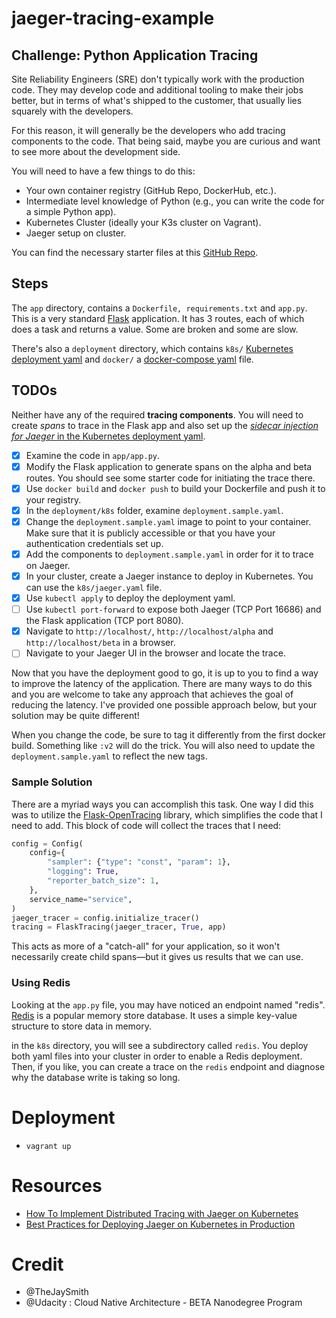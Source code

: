 # jaeger-tracing-example

## Challenge: Python Application Tracing

Site Reliability Engineers (SRE) don't typically work with the production code. They may develop code and additional tooling to make their jobs better, but in terms of what's shipped to the customer, that usually lies squarely with the developers.

For this reason, it will generally be the developers who add tracing components to the code. That being said, maybe you are curious and want to see more about the development side. 

You will need to have a few things to do this:

- Your own container registry (GitHub Repo, DockerHub, etc.).
- Intermediate level knowledge of Python (e.g., you can write the code for a simple Python app).
- Kubernetes Cluster (ideally your K3s cluster on Vagrant).
- Jaeger setup on cluster.

You can find the necessary starter files at this [GitHub Repo](https://github.com/udacity/CNAND_nd064_C4_Observability_Starter_Files/tree/master/course-files/tracing-extra).

## Steps

The `app` directory, contains a `Dockerfile, requirements.txt` and `app.py`. This is a very standard [Flask](https://flask.palletsprojects.com/en/1.1.x/) application. It has 3 routes, each of which does a task and returns a value. Some are broken and some are slow.

There's also a `deployment` directory, which contains `k8s/` [Kubernetes deployment yaml](https://kubernetes.io/docs/concepts/workloads/controllers/deployment/) and `docker/` a [docker-compose yaml](https://docs.docker.com/compose/) file.

## TODOs

Neither have any of the required **tracing components**. You will need to create *spans* to trace in the Flask app and also set up the [*sidecar injection for Jaeger* in the Kubernetes deployment yaml](https://www.jaegertracing.io/docs/1.21/operator/).

- [x] Examine the code in `app/app.py`.
- [x] Modify the Flask application to generate spans on the alpha and beta routes. You should see some starter code for initiating the trace there.
- [x] Use `docker build` and `docker push` to build your Dockerfile and push it to your registry.
- [x] In the `deployment/k8s` folder, examine `deployment.sample.yaml`.
- [x] Change the `deployment.sample.yaml` image to point to your container. Make sure that it is publicly accessible or that you have your authentication credentials set up.
- [x] Add the components to `deployment.sample.yaml` in order for it to trace on Jaeger.
- [x] In your cluster, create a Jaeger instance to deploy in Kubernetes. You can use the `k8s/jaeger.yaml` file.
- [x] Use `kubectl apply` to deploy the deployment yaml.
- [ ] Use `kubectl port-forward` to expose both Jaeger (TCP Port 16686) and the Flask application (TCP port 8080).
- [x] Navigate to `http://localhost/`, `http://localhost/alpha` and `http://localhost/beta`  in a browser.
- [ ] Navigate to your Jaeger UI in the browser and locate the trace.

Now that you have the deployment good to go, it is up to you to find a way to improve the latency of the application. There are many ways to do this and you are welcome to take any approach that achieves the goal of reducing the latency. I've provided one possible approach below, but your solution may be quite different!

When you change the code, be sure to tag it differently from the first docker build. Something like `:v2` will do the trick. You will also need to update the `deployment.sample.yaml` to reflect the new tags.

### Sample Solution

There are a myriad ways you can accomplish this task. One way I did this was to utilize the [Flask-OpenTracing](https://pypi.org/project/Flask-OpenTracing/) library, which simplifies the code that I need to add. This block of code will collect the traces that I need:

```python
config = Config(
    config={
        "sampler": {"type": "const", "param": 1},
        "logging": True,
        "reporter_batch_size": 1,
    },
    service_name="service",
)
jaeger_tracer = config.initialize_tracer()
tracing = FlaskTracing(jaeger_tracer, True, app)
```

This acts as more of a "catch-all" for your application, so it won't necessarily create child spans—but it gives us results that we can use.

### Using Redis

Looking at the `app.py` file, you may have noticed an endpoint named "redis". [Redis](https://redis.io/) is a popular memory store database. It uses a simple key-value structure to store data in memory.

in the `k8s` directory, you will see a subdirectory called `redis`. You deploy both yaml files into your cluster in order to enable a Redis deployment. Then, if you like, you can create a trace on the `redis` endpoint and diagnose why the database write is taking so long.

# Deployment

- `vagrant up`

# Resources

- [How To Implement Distributed Tracing with Jaeger on Kubernetes](https://www.digitalocean.com/community/tutorials/how-to-implement-distributed-tracing-with-jaeger-on-kubernetes)
- [Best Practices for Deploying Jaeger on Kubernetes in Production](https://thenewstack.io/best-practices-for-deploying-jaeger-on-kubernetes-in-production/)

# Credit

- @TheJaySmith
- @Udacity : Cloud Native Architecture - BETA Nanodegree Program
